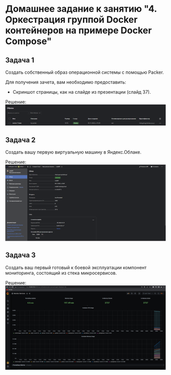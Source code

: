 # Домашнее задание к занятию "4. Оркестрация группой Docker контейнеров на примере Docker Compose"

## Задача 1

Создать собственный образ операционной системы с помощью Packer.

Для получения зачета, вам необходимо предоставить:
- Скриншот страницы, как на слайде из презентации (слайд 37).

Решение:  
![img_2.png](img_2.png)

## Задача 2

Создать вашу первую виртуальную машину в Яндекс.Облаке.

Решение:
![img_3.png](img_3.png)

## Задача 3

Создать ваш первый готовый к боевой эксплуатации компонент мониторинга, состоящий из стека микросервисов.

Решение:
![img_4.png](img_4.png)
